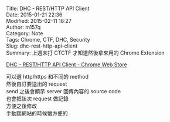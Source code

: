 Title: DHC - REST/HTTP API Client  
Date: 2015-01-21 22:36  
Modified: 2015-02-11 18:27  
Author: m157q  
Category: Note  
Tags: Chrome, CTF, DHC, Security  
Slug: dhc-rest-http-api-client  
Summary: 上週末打 CTCTF 才知道然後拿來用的 Chrome Extension  
  
  
[DHC - REST/HTTP API Client - Chrome Web Store](https://chrome.google.com/webstore/detail/dhc-resthttp-api-client/aejoelaoggembcahagimdiliamlcdmfm?hl=en)  
  
可以選 http/https 和不同的 method  
然後自訂要送出的 request  
send 之後會顯示 server 回傳內容的 source code  
也會把該次 request 做記錄  
方便之後修改  
手動踹網站的時候蠻方便的  
